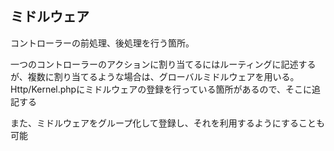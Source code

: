 ## ミドルウェア
コントローラーの前処理、後処理を行う箇所。  

一つのコントローラーのアクションに割り当てるにはルーティングに記述するが、複数に割り当てるような場合は、グローバルミドルウェアを用いる。
Http/Kernel.phpにミドルウェアの登録を行っている箇所があるので、そこに追記する

また、ミドルウェアをグループ化して登録し、それを利用するようにすることも可能
